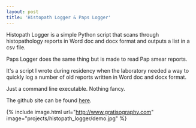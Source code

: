 ```yaml
---
layout: post
title: 'Histopath Logger & Paps Logger'
---
```


Histopath Logger is a simple Python script that scans through histopathology reports in Word doc and docx format and outputs a list in a csv file.

Paps Logger does the same thing but is made to read Pap smear reports.

It's a script I wrote during residency when the laboratory needed a way to quickly log a number of old reports written in Word doc and docx format.

Just a command line executable. Nothing fancy.

The github site can be found [here](https://github.com/arneldy/histopath_logger).

{% include image.html url="http://www.gratisography.com" image="projects/histopath_logger/demo.jpg" %}